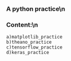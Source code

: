 ### A python practice\n
### Content:\n
	a)matplotlib_practice
	b)theano_practice
	c)tensorflow_practice
	d)keras_practice